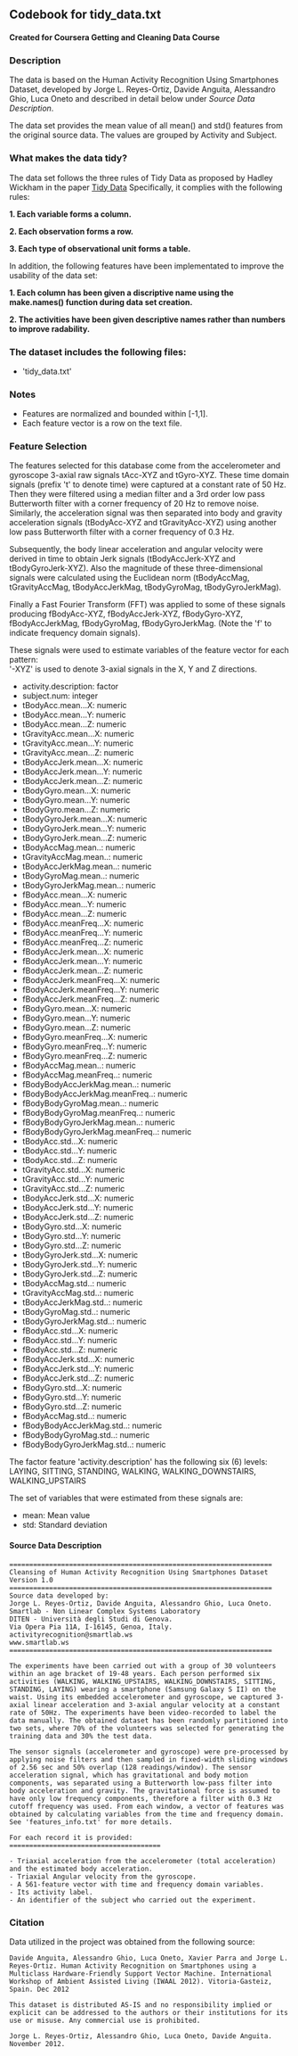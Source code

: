 ## Codebook for tidy_data.txt
#### Created for Coursera Getting and Cleaning Data Course 

### Description
The data is based on the Human Activity Recognition Using Smartphones Dataset,
developed by Jorge L. Reyes-Ortiz, Davide Anguita, Alessandro Ghio, Luca Oneto
and described in detail below under _Source Data Description_.

The data set provides the mean value of all mean() and std() features from the
original source data.  The values are grouped by Activity and Subject.

### What makes the data tidy?
The data set follows the three rules of Tidy Data as proposed by Hadley Wickham
in the paper [Tidy Data](https://www.google.com/url?sa=t&rct=j&q=&esrc=s&source=web&cd=1&cad=rja&uact=8&ved=0CB0QFjAA&url=http%3A%2F%2Fvita.had.co.nz%2Fpapers%2Ftidy-data.pdf&ei=AXLqU9y3C9froATh9IC4CQ&usg=AFQjCNFUAQr-w_87XpPhfEDoDYQw5-G5zg&sig2=HLzk9jqflCkHFk91_8b1XQ&bvm=bv.72676100,bs.1,d.cGE)  Specifically, it complies with the
following rules:

**1. Each variable forms a column.**

**2. Each observation forms a row.**

**3. Each type of observational unit forms a table.**

In addition, the following features have been implementated to improve the
usability of the data set:

**1. Each column has been given a discriptive name using the
make.names() function during data set creation.**

**2. The activities have been given descriptive names rather than numbers to
improve radability.**


### The dataset includes the following files:
* 'tidy_data.txt'
 

### Notes 
* Features are normalized and bounded within [-1,1].
* Each feature vector is a row on the text file.


### Feature Selection 
The features selected for this database come from the accelerometer and gyroscope 3-axial raw signals tAcc-XYZ and tGyro-XYZ. These time domain signals (prefix 't' to denote time) were captured at a constant rate of 50 Hz. Then they were filtered using a median filter and a 3rd order low pass Butterworth filter with a corner frequency of 20 Hz to remove noise. Similarly, the acceleration signal was then separated into body and gravity acceleration signals (tBodyAcc-XYZ and tGravityAcc-XYZ) using another low pass Butterworth filter with a corner frequency of 0.3 Hz. 

Subsequently, the body linear acceleration and angular velocity were derived in time to obtain Jerk signals (tBodyAccJerk-XYZ and tBodyGyroJerk-XYZ). Also the magnitude of these three-dimensional signals were calculated using the Euclidean norm (tBodyAccMag, tGravityAccMag, tBodyAccJerkMag, tBodyGyroMag, tBodyGyroJerkMag). 

Finally a Fast Fourier Transform (FFT) was applied to some of these signals producing fBodyAcc-XYZ, fBodyAccJerk-XYZ, fBodyGyro-XYZ, fBodyAccJerkMag, fBodyGyroMag, fBodyGyroJerkMag. (Note the 'f' to indicate frequency domain signals). 

These signals were used to estimate variables of the feature vector for each pattern:  
'-XYZ' is used to denote 3-axial signals in the X, Y and Z directions.

* activity.description:   factor
* subject.num:   integer
* tBodyAcc.mean...X:   numeric
* tBodyAcc.mean...Y:   numeric
* tBodyAcc.mean...Z:   numeric
* tGravityAcc.mean...X:   numeric
* tGravityAcc.mean...Y:   numeric
* tGravityAcc.mean...Z:   numeric
* tBodyAccJerk.mean...X:   numeric
* tBodyAccJerk.mean...Y:   numeric
* tBodyAccJerk.mean...Z:   numeric
* tBodyGyro.mean...X:   numeric
* tBodyGyro.mean...Y:   numeric
* tBodyGyro.mean...Z:   numeric
* tBodyGyroJerk.mean...X:   numeric
* tBodyGyroJerk.mean...Y:   numeric
* tBodyGyroJerk.mean...Z:   numeric
* tBodyAccMag.mean..:   numeric
* tGravityAccMag.mean..:   numeric
* tBodyAccJerkMag.mean..:   numeric
* tBodyGyroMag.mean..:   numeric
* tBodyGyroJerkMag.mean..:   numeric
* fBodyAcc.mean...X:   numeric
* fBodyAcc.mean...Y:   numeric
* fBodyAcc.mean...Z:   numeric
* fBodyAcc.meanFreq...X:   numeric
* fBodyAcc.meanFreq...Y:   numeric
* fBodyAcc.meanFreq...Z:   numeric
* fBodyAccJerk.mean...X:   numeric
* fBodyAccJerk.mean...Y:   numeric
* fBodyAccJerk.mean...Z:   numeric
* fBodyAccJerk.meanFreq...X:   numeric
* fBodyAccJerk.meanFreq...Y:   numeric
* fBodyAccJerk.meanFreq...Z:   numeric
* fBodyGyro.mean...X:   numeric
* fBodyGyro.mean...Y:   numeric
* fBodyGyro.mean...Z:   numeric
* fBodyGyro.meanFreq...X:   numeric
* fBodyGyro.meanFreq...Y:   numeric
* fBodyGyro.meanFreq...Z:   numeric
* fBodyAccMag.mean..:   numeric
* fBodyAccMag.meanFreq..:   numeric
* fBodyBodyAccJerkMag.mean..:   numeric
* fBodyBodyAccJerkMag.meanFreq..:   numeric
* fBodyBodyGyroMag.mean..:   numeric
* fBodyBodyGyroMag.meanFreq..:   numeric
* fBodyBodyGyroJerkMag.mean..:   numeric
* fBodyBodyGyroJerkMag.meanFreq..:   numeric
* tBodyAcc.std...X:   numeric
* tBodyAcc.std...Y:   numeric
* tBodyAcc.std...Z:   numeric
* tGravityAcc.std...X:   numeric
* tGravityAcc.std...Y:   numeric
* tGravityAcc.std...Z:   numeric
* tBodyAccJerk.std...X:   numeric
* tBodyAccJerk.std...Y:   numeric
* tBodyAccJerk.std...Z:   numeric
* tBodyGyro.std...X:   numeric
* tBodyGyro.std...Y:   numeric
* tBodyGyro.std...Z:   numeric
* tBodyGyroJerk.std...X:   numeric
* tBodyGyroJerk.std...Y:   numeric
* tBodyGyroJerk.std...Z:   numeric
* tBodyAccMag.std..:   numeric
* tGravityAccMag.std..:   numeric
* tBodyAccJerkMag.std..:   numeric
* tBodyGyroMag.std..:   numeric
* tBodyGyroJerkMag.std..:   numeric
* fBodyAcc.std...X:   numeric
* fBodyAcc.std...Y:   numeric
* fBodyAcc.std...Z:   numeric
* fBodyAccJerk.std...X:   numeric
* fBodyAccJerk.std...Y:   numeric
* fBodyAccJerk.std...Z:   numeric
* fBodyGyro.std...X:   numeric
* fBodyGyro.std...Y:   numeric
* fBodyGyro.std...Z:   numeric
* fBodyAccMag.std..:   numeric
* fBodyBodyAccJerkMag.std..:   numeric
* fBodyBodyGyroMag.std..:   numeric
* fBodyBodyGyroJerkMag.std..:   numeric

The factor feature 'activity.description' has the following six (6) levels:
LAYING, SITTING, STANDING, WALKING, WALKING_DOWNSTAIRS, WALKING_UPSTAIRS 

The set of variables that were estimated from these signals are: 

* mean: Mean value
* std: Standard deviation

#### Source Data Description
```
==================================================================
Cleansing of Human Activity Recognition Using Smartphones Dataset
Version 1.0
==================================================================
Source data developed by:
Jorge L. Reyes-Ortiz, Davide Anguita, Alessandro Ghio, Luca Oneto.
Smartlab - Non Linear Complex Systems Laboratory
DITEN - Università degli Studi di Genova.
Via Opera Pia 11A, I-16145, Genoa, Italy.
activityrecognition@smartlab.ws
www.smartlab.ws
==================================================================

The experiments have been carried out with a group of 30 volunteers within an age bracket of 19-48 years. Each person performed six activities (WALKING, WALKING_UPSTAIRS, WALKING_DOWNSTAIRS, SITTING, STANDING, LAYING) wearing a smartphone (Samsung Galaxy S II) on the waist. Using its embedded accelerometer and gyroscope, we captured 3-axial linear acceleration and 3-axial angular velocity at a constant rate of 50Hz. The experiments have been video-recorded to label the data manually. The obtained dataset has been randomly partitioned into two sets, where 70% of the volunteers was selected for generating the training data and 30% the test data. 

The sensor signals (accelerometer and gyroscope) were pre-processed by applying noise filters and then sampled in fixed-width sliding windows of 2.56 sec and 50% overlap (128 readings/window). The sensor acceleration signal, which has gravitational and body motion components, was separated using a Butterworth low-pass filter into body acceleration and gravity. The gravitational force is assumed to have only low frequency components, therefore a filter with 0.3 Hz cutoff frequency was used. From each window, a vector of features was obtained by calculating variables from the time and frequency domain. See 'features_info.txt' for more details. 

For each record it is provided:
======================================

- Triaxial acceleration from the accelerometer (total acceleration) and the estimated body acceleration.
- Triaxial Angular velocity from the gyroscope. 
- A 561-feature vector with time and frequency domain variables. 
- Its activity label. 
- An identifier of the subject who carried out the experiment.

```

### Citation
Data utilized in the project was obtained from the following source:
```
Davide Anguita, Alessandro Ghio, Luca Oneto, Xavier Parra and Jorge L. Reyes-Ortiz. Human Activity Recognition on Smartphones using a Multiclass Hardware-Friendly Support Vector Machine. International Workshop of Ambient Assisted Living (IWAAL 2012). Vitoria-Gasteiz, Spain. Dec 2012

This dataset is distributed AS-IS and no responsibility implied or explicit can be addressed to the authors or their institutions for its use or misuse. Any commercial use is prohibited.

Jorge L. Reyes-Ortiz, Alessandro Ghio, Luca Oneto, Davide Anguita. November 2012.
```
